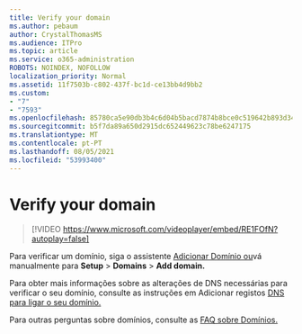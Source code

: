 ```yaml
---
title: Verify your domain
ms.author: pebaum
author: CrystalThomasMS
ms.audience: ITPro
ms.topic: article
ms.service: o365-administration
ROBOTS: NOINDEX, NOFOLLOW
localization_priority: Normal
ms.assetid: 11f7503b-c802-437f-bc1d-ce13bb4d9bb2
ms.custom:
- "7"
- "7593"
ms.openlocfilehash: 85780ca5e90db3b4c6d04b5bacd7874b8bce0c519642b893d34bc873dc689c83
ms.sourcegitcommit: b5f7da89a650d2915dc652449623c78be6247175
ms.translationtype: MT
ms.contentlocale: pt-PT
ms.lasthandoff: 08/05/2021
ms.locfileid: "53993400"
---
```

# <a name="verify-your-domain"></a>Verify your domain

> [!VIDEO https://www.microsoft.com/videoplayer/embed/RE1FOfN?autoplay=false]

Para verificar um domínio, siga o assistente [Adicionar Domínio ou](https://admin.microsoft.com/Adminportal#/Domains/Wizard)vá manualmente para **Setup**  >  **Domains**  >  **Add domain.**

Para obter mais informações sobre as alterações de DNS necessárias para verificar o seu domínio, consulte as instruções em Adicionar registos [DNS para ligar o seu domínio.](https://docs.microsoft.com/microsoft-365/admin/get-help-with-domains/create-dns-records-at-any-dns-hosting-provider)

Para outras perguntas sobre domínios, consulte as [FAQ sobre Domínios.](https://docs.microsoft.com/microsoft-365/admin/setup/domains-faq)
